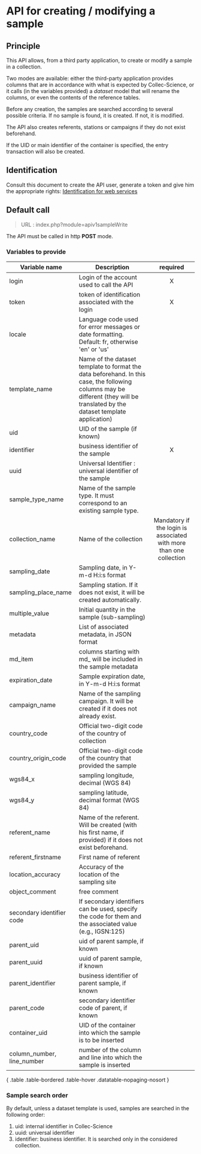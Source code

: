 # API for creating / modifying a sample

## Principle

This API allows, from a third party application, to create or modify a sample in a collection.

Two modes are available: either the third-party application provides columns that are in accordance with what is expected by Collec-Science, or it calls (in the variables provided) a *dataset* model that will rename the columns, or even the contents of the reference tables.

Before any creation, the samples are searched according to several possible criteria. If no sample is found, it is created. If not, it is modified.

The API also creates referents, stations or campaigns if they do not exist beforehand.

If the UID or main identifier of the container is specified, the entry transaction will also be created.

## Identification

Consult this document to create the API user, generate a token and give him the appropriate rights: [Identification for web services](index.php?module=swidentification_en)

## Default call

> URL : index.php?module=apiv1sampleWrite

The API must be called in http **POST** mode.

### Variables to provide


| Variable name             | Description                                                                                                                                                                    |                              required                              |
| --------------------------- | -------------------------------------------------------------------------------------------------------------------------------------------------------------------------------- | :------------------------------------------------------------------: |
| login                     | Login of the account used to call the API                                                                                                                                      |                                 X                                 |
| token                     | token of identification associated with the login                                                                                                                              |                                 X                                 |
| locale                    | Language code used for error messages or date formatting. Default: fr, otherwise 'en' or 'us'                                                                                  |                                                                   |
| template_name             | Name of the dataset template to format the data beforehand. In this case, the following columns may be different (they will be translated by the dataset template application) |                                                                   |
| uid                       | UID of the sample (if known)                                                                                                                                                   |                                                                   |
| identifier                | business identifier of the sample                                                                                                                                              |                                 X                                 |
| uuid                      | Universal Identifier : universal identifier of the sample                                                                                                                      |                                                                   |
| sample_type_name          | Name of the sample type. It must correspond to an existing sample type.                                                                                                        |                                                                   |
| collection_name           | Name of the collection                                                                                                                                                         | Mandatory if the login is associated with more than one collection |
| sampling_date             | Sampling date, in Y-m-d H:i:s format                                                                                                                                           |                                                                   |
| sampling_place_name       | Sampling station. If it does not exist, it will be created automatically.                                                                                                      |                                                                   |
| multiple_value            | Initial quantity in the sample (sub-sampling)                                                                                                                                  |                                                                   |
| metadata                  | List of associated metadata, in JSON format                                                                                                                                    |                                                                   |
| md_item                   | columns starting with md_ will be included in the sample metadata                                                                                                              |                                                                   |
| expiration_date           | Sample expiration date, in Y-m-d H:i:s format                                                                                                                                  |                                                                   |
| campaign_name             | Name of the sampling campaign. It will be created if it does not already exist.                                                                                                |                                                                   |
| country_code              | Official two-digit code of the country of collection                                                                                                                           |                                                                   |
| country_origin_code       | Official two-digit code of the country that provided the sample                                                                                                                |                                                                   |
| wgs84_x                   | sampling longitude, decimal (WGS 84)                                                                                                                                           |                                                                   |
| wgs84_y                   | sampling latitude, decimal format (WGS 84)                                                                                                                                     |                                                                   |
| referent_name             | Name of the referent. Will be created (with his first name, if provided) if it does not exist beforehand.                                                                      |                                                                   |
| referent_firstname        | First name of referent                                                                                                                                                         |                                                                   |
| location_accuracy         | Accuracy of the location of the sampling site                                                                                                                                  |                                                                   |
| object_comment            | free comment                                                                                                                                                                   |                                                                   |
| secondary identifier code | If secondary identifiers can be used, specify the code for them and the associated value (e.g., IGSN:125)                                                                      |                                                                   |
| parent_uid                | uid of parent sample, if known                                                                                                                                                 |                                                                   |
| parent_uuid               | uuid of parent sample, if known                                                                                                                                                |                                                                   |
| parent_identifier         | business identifier of parent sample, if known                                                                                                                                 |                                                                   |
| parent_code               | secondary identifier code of parent, if known                                                                                                                                  |       
| container_uid | UID of the container into which the sample is to be inserted |
| column_number, line_number | number of the column and line into which the sample is inserted |                                                            |

{ .table .table-bordered .table-hover .datatable-nopaging-nosort }

### Sample search order

By default, unless a dataset template is used, samples are searched in the following order:

1. uid: internal identifier in Collec-Science
2. uuid: universal identifier
3. identifier: business identifier. It is searched only in the considered collection.
